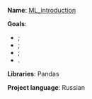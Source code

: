 **Name**: [ML_introduction]()

**Goals**:
  - ;
  - ;
  - ;
  - . 

**Libraries**: Pandas

**Project language**: Russian
